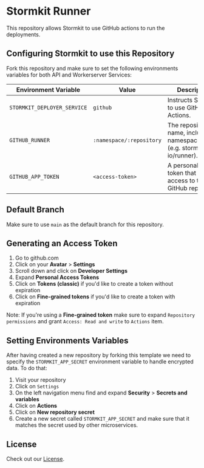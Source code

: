 # Stormkit Runner

This repository allows Stormkit to use GitHub actions to run the deployments.

## Configuring Stormkit to use this Repository

Fork this repository and make sure to set the following environments variables for both API and Workerserver Services:

| Environment Variable        | Value                    | Description                                                               |
| --------------------------- | ------------------------ | ------------------------------------------------------------------------- |
| `STORMKIT_DEPLOYER_SERVICE` | `github`                 | Instructs Stormkit to use GitHub Actions.                                 |
| `GITHUB_RUNNER`             | `:namespace/:repository` | The repository name, including namespace/owner (e.g. stormkit-io/runner). |
| `GITHUB_APP_TOKEN`          | `<access-token>`         | A personal access token that grants access to this GitHub repository.     |

## Default Branch

Make sure to use `main` as the default branch for this repository.

## Generating an Access Token

1. Go to github.com
1. Click on your **Avatar** > **Settings**
1. Scroll down and click on **Developer Settings**
1. Expand **Personal Access Tokens**
1. Click on **Tokens (classic)** if you'd like to create a token without expiration
1. Click on **Fine-grained tokens** if you'd like to create a token with expiration

Note: If you're using a **Fine-grained token** make sure to expand `Repository permissions` and
grant `Access: Read and write` to `Actions` item.

## Setting Environments Variables

After having created a new repository by forking this template we need to specify the
`STORMKIT_APP_SECRET` environment variable to handle encrypted data. To do that:

1. Visit your repository
1. Click on `Settings`
1. On the left navigation menu find and expand **Security** > **Secrets and variables**
1. Click on **Actions**
1. Click on **New repository secret**
1. Create a new secret called `STORMKIT_APP_SECRET` and make sure that it matches the secret used
   by other microservices.

## License

Check out our [License](./LICENSE.md).
